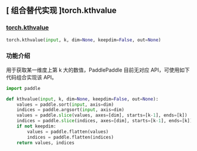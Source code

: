 ## [ 组合替代实现 ]torch.kthvalue

### [torch.kthvalue](https://pytorch.org/docs/stable/generated/torch.kthvalue.html?highlight=kthvalue#torch.kthvalue)

```python
torch.kthvalue(input, k, dim=None, keepdim=False, out=None)
```
### 功能介绍
用于获取某一维度上第 k 大的数值，PaddlePaddle 目前无对应 API，可使用如下代码组合实现该 API。
```python
import paddle

def kthvalue(input, k, dim=None, keepdim=False, out=None):
    values = paddle.sort(input, axis=dim)
    indices = paddle.argsort(input, axis=dim)
    values = paddle.slice(values, axes=[dim], starts=[k-1], ends=[k])
    indices = paddle.slice(indices, axes=[dim], starts=[k-1], ends=[k])
    if not keepdim:
        values = paddle.flatten(values)
        indices = paddle.flatten(indices)
    return values, indices
```
